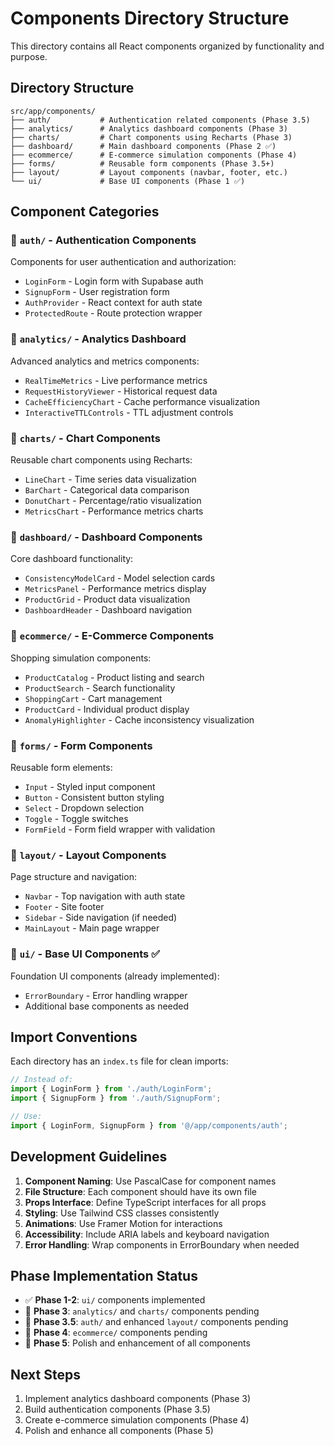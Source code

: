 # Components Directory Structure

This directory contains all React components organized by functionality and purpose.

## Directory Structure

```
src/app/components/
├── auth/           # Authentication related components (Phase 3.5)
├── analytics/      # Analytics dashboard components (Phase 3)
├── charts/         # Chart components using Recharts (Phase 3)
├── dashboard/      # Main dashboard components (Phase 2 ✅)
├── ecommerce/      # E-commerce simulation components (Phase 4)
├── forms/          # Reusable form components (Phase 3.5+)
├── layout/         # Layout components (navbar, footer, etc.)
└── ui/             # Base UI components (Phase 1 ✅)
```

## Component Categories

### 📁 `auth/` - Authentication Components
Components for user authentication and authorization:
- `LoginForm` - Login form with Supabase auth
- `SignupForm` - User registration form
- `AuthProvider` - React context for auth state
- `ProtectedRoute` - Route protection wrapper

### 📁 `analytics/` - Analytics Dashboard
Advanced analytics and metrics components:
- `RealTimeMetrics` - Live performance metrics
- `RequestHistoryViewer` - Historical request data
- `CacheEfficiencyChart` - Cache performance visualization
- `InteractiveTTLControls` - TTL adjustment controls

### 📁 `charts/` - Chart Components
Reusable chart components using Recharts:
- `LineChart` - Time series data visualization
- `BarChart` - Categorical data comparison
- `DonutChart` - Percentage/ratio visualization
- `MetricsChart` - Performance metrics charts

### 📁 `dashboard/` - Dashboard Components
Core dashboard functionality:
- `ConsistencyModelCard` - Model selection cards
- `MetricsPanel` - Performance metrics display
- `ProductGrid` - Product data visualization
- `DashboardHeader` - Dashboard navigation

### 📁 `ecommerce/` - E-Commerce Components
Shopping simulation components:
- `ProductCatalog` - Product listing and search
- `ProductSearch` - Search functionality
- `ShoppingCart` - Cart management
- `ProductCard` - Individual product display
- `AnomalyHighlighter` - Cache inconsistency visualization

### 📁 `forms/` - Form Components
Reusable form elements:
- `Input` - Styled input component
- `Button` - Consistent button styling
- `Select` - Dropdown selection
- `Toggle` - Toggle switches
- `FormField` - Form field wrapper with validation

### 📁 `layout/` - Layout Components
Page structure and navigation:
- `Navbar` - Top navigation with auth state
- `Footer` - Site footer
- `Sidebar` - Side navigation (if needed)
- `MainLayout` - Main page wrapper

### 📁 `ui/` - Base UI Components ✅
Foundation UI components (already implemented):
- `ErrorBoundary` - Error handling wrapper
- Additional base components as needed

## Import Conventions

Each directory has an `index.ts` file for clean imports:

```typescript
// Instead of:
import { LoginForm } from './auth/LoginForm';
import { SignupForm } from './auth/SignupForm';

// Use:
import { LoginForm, SignupForm } from '@/app/components/auth';
```

## Development Guidelines

1. **Component Naming**: Use PascalCase for component names
2. **File Structure**: Each component should have its own file
3. **Props Interface**: Define TypeScript interfaces for all props
4. **Styling**: Use Tailwind CSS classes consistently
5. **Animations**: Use Framer Motion for interactions
6. **Accessibility**: Include ARIA labels and keyboard navigation
7. **Error Handling**: Wrap components in ErrorBoundary when needed

## Phase Implementation Status

- ✅ **Phase 1-2**: `ui/` components implemented
- 🚧 **Phase 3**: `analytics/` and `charts/` components pending
- 🚧 **Phase 3.5**: `auth/` and enhanced `layout/` components pending
- 🚧 **Phase 4**: `ecommerce/` components pending
- 🚧 **Phase 5**: Polish and enhancement of all components

## Next Steps

1. Implement analytics dashboard components (Phase 3)
2. Build authentication components (Phase 3.5)
3. Create e-commerce simulation components (Phase 4)
4. Polish and enhance all components (Phase 5)